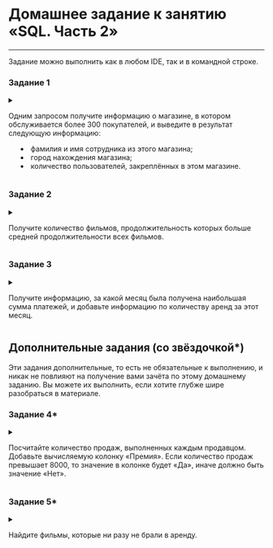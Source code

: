 # Домашнее задание к занятию «SQL. Часть 2»

<!--
### Инструкция по выполнению домашнего задания

1. Сделайте fork [репозитория c шаблоном решения](https://github.com/netology-code/sys-pattern-homework) к себе в Github и переименуйте его по названию или номеру занятия, например, https://github.com/имя-вашего-репозитория/gitlab-hw или https://github.com/имя-вашего-репозитория/8-03-hw).
2. Выполните клонирование этого репозитория к себе на ПК с помощью команды `git clone`.
3. Выполните домашнее задание и заполните у себя локально этот файл README.md:
   - впишите вверху название занятия и ваши фамилию и имя;
   - в каждом задании добавьте решение в требуемом виде: текст/код/скриншоты/ссылка;
   - для корректного добавления скриншотов воспользуйтесь инструкцией [«Как вставить скриншот в шаблон с решением»](https://github.com/netology-code/sys-pattern-homework/blob/main/screen-instruction.md);
   - при оформлении используйте возможности языка разметки md. Коротко об этом можно посмотреть в [инструкции по MarkDown](https://github.com/netology-code/sys-pattern-homework/blob/main/md-instruction.md).
4. После завершения работы над домашним заданием сделайте коммит (`git commit -m "comment"`) и отправьте его на Github (`git push origin`).
5. Для проверки домашнего задания преподавателем в личном кабинете прикрепите и отправьте ссылку на решение в виде md-файла в вашем Github.
6. Любые вопросы задавайте в чате учебной группы и/или в разделе «Вопросы по заданию» в личном кабинете.

Желаем успехов в выполнении домашнего задания.
-->

---

Задание можно выполнить как в любом IDE, так и в командной строке.

### Задание 1

<details>
  <summary>

Одним запросом получите информацию о магазине, в котором обслуживается более 300 покупателей, и выведите в результат следующую информацию: 
  - фамилия и имя сотрудника из этого магазина;
  - город нахождения магазина;
  - количество пользователей, закреплённых в этом магазине.

  </summary>

```
SELECT 
    s.staff_id					AS "Магазин",
    concat(s.first_name, ' ', s.last_name)	AS "ИФ Сотрудника" , 
    a.address					AS "Адрес магазина" , 
    c2.city					AS "Город",
    count(s.staff_id)				AS "Количество покупателей"
FROM 
    staff s
    LEFT JOIN customer c 
           ON s.store_id  = c.store_id
    LEFT JOIN address a 
           ON a.address_id = s.address_id
    LEFT JOIN city c2 
           ON c2.city_id = a.city_id 
GROUP BY 
    s.staff_id 
HAVING 
    count(c.customer_id) > 300	
;
```

|Магазин|ИФ Сотрудника|Адрес магазина|Город|Количество покупателей|
|:-----:|:------------|--------------|-----|:--------------------:|
|1|Mike Hillyer|23 Workhaven Lane|Lethbridge|326|


</details>

### Задание 2

<details>
  <summary>

Получите количество фильмов, продолжительность которых больше средней продолжительности всех фильмов.

  </summary>

```
SELECT
    count(*)					AS "Количество",
    (SELECT avg(`length`) FROM film f2 )	AS "Средняя продолжительность" 
FROM
    film f1 
WHERE
    `length` > (SELECT avg(`length`) FROM film f2)
;
```
|Количество|Средняя продолжительность|
|:--------:|:-----------------------:|
|489|115.2720|


</details>

### Задание 3

<details>
  <summary>

Получите информацию, за какой месяц была получена наибольшая сумма платежей, и добавьте информацию по количеству аренд за этот месяц.

  </summary>

```
SELECT
    DATE_FORMAT(p.payment_date,  '%M')	AS MONTH,
    DATE_FORMAT(p.payment_date, '%Y')	AS YEAR,
    sum(p.amount)			AS "Сумма платежей",
    count(r.rental_id)			AS "Количество аренд"
FROM 
    payment p
    JOIN rental r 
      ON r.rental_id = p.rental_id 
GROUP BY
    YEAR ,
    MONTH
;
```
|MONTH|YEAR|Сумма платежей|Количество аренд|
|-----|----|--------------|----------------|
|May|2005|4823.44|1156|
|June|2005|9629.89|2311|
|July|2005|28368.91|6709|
|August|2005|24070.14|5686|
|February|2006|514.18|182|

         <details>
             <summary>

Альтернативное решение запроса max(sum())

             </summary>

```
 SELECT
    DATE_FORMAT(p.payment_date,  '%M') AS MONTH,
    DATE_FORMAT(p.payment_date, '%Y') AS YEAR,
    sum(p.amount) AS "Сумма платежей",
    count(r.rental_id) AS "Количество аренд"
FROM 
    payment p
    JOIN rental r ON r.rental_id = p.rental_id 
GROUP BY
    YEAR ,
    MONTH
ORDER BY
    "Сумма платежей"
    DESC
LIMIT 1
;
```

|MONTH|YEAR|Сумма платежей|Количество аренд|
|-----|----|--------------|----------------|
|May|2005|4823.44|1156|


         </details>

</details>


## Дополнительные задания (со звёздочкой*)
Эти задания дополнительные, то есть не обязательные к выполнению, и никак не повлияют на получение вами зачёта по этому домашнему заданию. Вы можете их выполнить, если хотите глубже шире разобраться в материале.

### Задание 4*

<details>
  <summary>

Посчитайте количество продаж, выполненных каждым продавцом. Добавьте вычисляемую колонку «Премия». Если количество продаж превышает 8000, то значение в колонке будет «Да», иначе должно быть значение «Нет».

  </summary>




</details>

### Задание 5*

<details>
  <summary>

Найдите фильмы, которые ни разу не брали в аренду.

  </summary>




</details>


